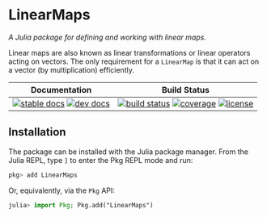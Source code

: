 # LinearMaps

*A Julia package for defining and working with linear maps.*

Linear maps are also known as linear transformations or linear operators acting on vectors.
The only requirement for a `LinearMap` is that it can act on a vector (by multiplication) efficiently.

| **Documentation**                                                               | **Build Status**                                                                                |
|:-------------------------------------------------------------------------------:|:-----------------------------------------------------------------------------------------------:|
| [![stable docs][docs-stable-img]][docs-stable-url] [![dev docs][docs-dev-img]][docs-dev-url] | [![build status][build-img]][build-url] [![coverage][codecov-img]][codecov-url] [![license][license-img]][license-url] |

## Installation

The package can be installed with the Julia package manager.
From the Julia REPL, type `]` to enter the Pkg REPL mode and run:

```julia
pkg> add LinearMaps
```

Or, equivalently, via the `Pkg` API:

```julia
julia> import Pkg; Pkg.add("LinearMaps")
```

[docs-dev-img]: https://img.shields.io/badge/docs-dev-blue.svg
[docs-dev-url]: https://jutho.github.io/LinearMaps.jl/dev

[docs-stable-img]: https://img.shields.io/badge/docs-stable-blue.svg
[docs-stable-url]: https://jutho.github.io/LinearMaps.jl/stable

[build-img]: https://github.com/Jutho/LinearMaps.jl/workflows/CI/badge.svg?branch=master
[build-url]: https://github.com/Jutho/LinearMaps.jl/actions?query=workflow%3ACI+branch%3Amaster

[codecov-img]: http://codecov.io/github/Jutho/LinearMaps.jl/coverage.svg?branch=master
[codecov-url]: http://codecov.io/github/Jutho/LinearMaps.jl?branch=master

[license-img]: http://img.shields.io/badge/license-MIT-brightgreen.svg?style=flat
[license-url]: LICENSE.md

